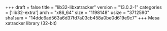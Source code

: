 +++
draft = false
title = "lib32-libxatracker"
version = "13.0.2-1"
categories = ['lib32-extra']
arch = "x86_64"
size = "1198148"
usize = "3712590"
sha1sum = "14ddc6ad563a6d37fd7a03cb458a0be0d619e9c7"
+++
Mesa xatracker library (32-bit)